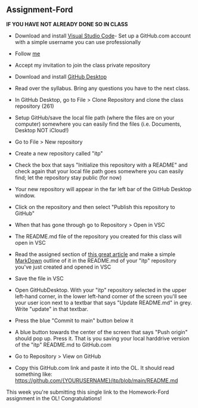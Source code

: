 ## Assignment-Ford

**IF YOU HAVE NOT ALREADY DONE SO IN CLASS**
- Download and install [Visual Studio Code](https://code.visualstudio.com/)- Set up a GitHub.com account with a simple username you can use professionally
- Follow [me](https://github.com/rdwrome)
- Accept my invitation to join the class private repository
- Download and install [GitHub Desktop](https://desktop.github.com/)

- Read over the syllabus. Bring any questions you have to the next class.

- In GitHub Desktop, go to File > Clone Repository and clone the class repository (261)
- Setup GitHub/save the local file path (where the files are on your computer) somewhere you can easily find the files (i.e. Documents, Desktop NOT iCloud!)
- Go to File > New repository
- Create a new repository called "itp"
- Check the box that says "Initialize this repository with a README" and check again that your local file path goes somewhere you can easily find; let the repository stay public (for now)
- Your new repository will appear in the far left bar of the GitHub Desktop window.
- Click on the repository and then select "Publish this repository to GitHub"
- When that has gone through go to Repository > Open in VSC
- The README.md file of the repository you created for this class will open in VSC

- Read the assigned section of [this great article](https://www.bloomberg.com/graphics/2015-paul-ford-what-is-code/) and make a simple [MarkDown](https://github.com/adam-p/markdown-here/wiki/Markdown-Cheatsheet) outline of it in the README.md of your "itp" repository you've just created and opened in VSC
- Save the file in VSC
- Open GitHubDesktop. With your "itp" repository selected in the upper left-hand corner, in the lower left-hand corner of the screen you'll see your user icon next to a textbar that says "Update README.md" in grey. Write "update" in that textbar.
- Press the blue "Commit to main" button below it
- A blue button towards the center of the screen that says "Push origin" should pop up. Press it. That is you saving your local harddrive version of the "itp" README.md to GitHub.com
- Go to Repository > View on GitHub
- Copy this GitHub.com link and paste it into the OL. It should read something like:
https://github.com/{YOURUSERNAME}/itp/blob/main/README.md

This week you're submitting this single link to the Homework-Ford assignment in the OL! Congratulations!
